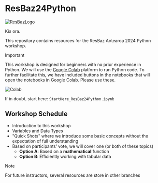 # ResBaz24Python

![ResBazLogo](https://resbaz.auckland.ac.nz/img/resbaz_logos/ResBaz_transparent_cropped.png)

Kia ora. 

This repository contains resources for the ResBaz Aotearoa 2024 Python workshop.

> [!IMPORTANT]
> This workshop is designed for beginners with no prior experience in Python. We will use the [Google Colab](https://colab.research.google.com/) platform to run Python code. To further facilitate this, we have included buttons in the notebooks that will open the notebooks in Google Colab. Please use these.

![Colab]([https://](https://colab.research.google.com/assets/colab-badge.svg))

If in doubt, start here: `StartHere_ResBaz24Python.ipynb`

## Workshop Schedule

- Introduction to this workshop
- Variables and Data Types
- "Quick Shots" where we introduce some basic concepts without the expectation of full understanding
- Based on participants' vote, we will cover one (or both of these topics)
  - **Option A**: Based on a **mathematical** function  
  - **Option B**: Efficiently working with tabular data

> [!NOTE] 
> For future instructors, several resources are store in other branches

